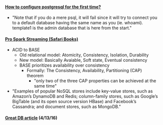 #### [How to configure postgresql for the first time?](http://stackoverflow.com/questions/1471571/how-to-configure-postgresql-for-the-first-time)
* "Note that if you do a mere psql, it will fail since it will try to connect you to a default database having the same name as you (ie. whoami). template1 is the admin database that is here from the start."

#### [Pro Spark Streaming (Safari Books)](https://www.safaribooksonline.com/library/view/pro-spark-streaming/9781484214794/A367671_1_En_1_Chapter.html)
* ACID to BASE
  * Old relational model: Atomicity, Consistency, Isolation, Durability
  * New model: Basically Avaiable, Soft state, Eventual consistency
  * BASE prioritizes availability over consistency
    * Formally: The Consistency, Availability, Partitioning (CAP) theorem
      * "only two of the three CAP properties can be achieved at the same time"
* "Examples of popular NoSQL stores include key-value stores, such as Amazon’s DynamoDB and Redis; column-family stores, such as Google’s BigTable (and its open source version HBase) and Facebook’s Cassandra; and document stores, such as MongoDB."

#### [Great DB article](http://arstechnica.com/information-technology/2016/03/to-sql-or-nosql-thats-the-database-question/) (4/13/16)